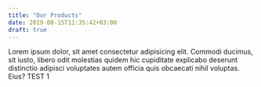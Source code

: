 ```yaml
---
title: "Our Products"
date: 2019-08-15T11:35:42+03:00
draft: true
---
```


 Lorem ipsum dolor, sit amet consectetur adipisicing elit.
Commodi ducimus, sit iusto, libero odit molestias quidem hic
cupiditate explicabo deserunt distinctio adipisci voluptates
autem officia quis obcaecati nihil voluptas. Eius? TEST 1